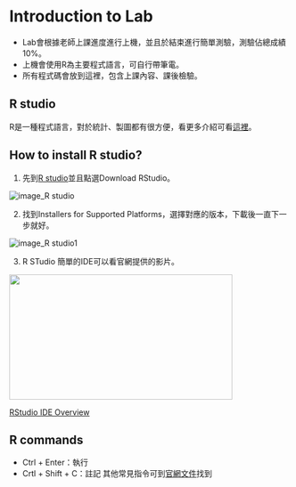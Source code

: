 # Introduction to Lab
* Lab會根據老師上課進度進行上機，並且於結束進行簡單測驗，測驗佔總成績10%。
* 上機會使用R為主要程式語言，可自行帶筆電。
* 所有程式碼會放到這裡，包含上課內容、課後檢驗。

## R studio
R是一種程式語言，對於統計、製圖都有很方便，看更多介紹可看[這裡](https://www.r-project.org/about.html)。
## How to install R studio?

1. 先到[R studio](https://www.rstudio.com/)並且點選Download RStudio。



![image_R studio](https://github.com/Piercecyl/R_Statistics/blob/master/image/R.PNG)

2. 找到Installers for Supported Platforms，選擇對應的版本，下載後一直下一步就好。




![image_R studio1](https://github.com/Piercecyl/R_Statistics/blob/master/image/R2.png)

3. R STudio 簡單的IDE可以看官網提供的影片。



<p><a href="https://www.rstudio.com/products/rstudio/?wvideo=520zbd3tij"><img src="https://embedwistia-a.akamaihd.net/deliveries/260e6e980f526abaedf8ef3378270c899da74f08.jpg?image_play_button_size=2x&amp;image_crop_resized=960x540&amp;image_play_button=1&amp;image_play_button_color=71a5d4e0" width="1400" height="500" style="width: 400px; height: 225px;"></a></p><p><a href="https://www.rstudio.com/products/rstudio/?wvideo=520zbd3tij">RStudio IDE Overview</a></p>

## R commands
* Ctrl + Enter：執行
* Crtl + Shift + C：註記
其他常見指令可到[官網文件](https://support.rstudio.com/hc/en-us/articles/200711853-Keyboard-Shortcuts)找到



